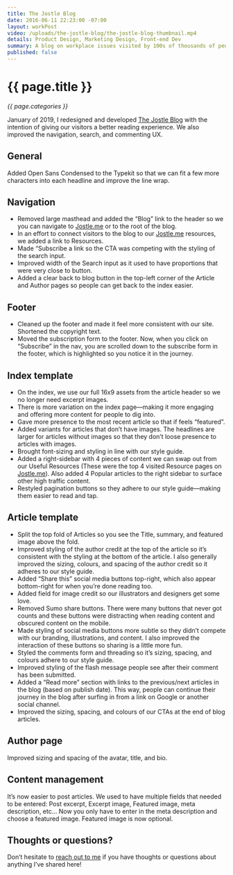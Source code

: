 ```yaml
---
title: The Jostle Blog
date: 2016-06-11 22:23:00 -07:00
layout: workPost
video: /uploads/the-jostle-blog/the-jostle-blog-thumbnail.mp4
details: Product Design, Marketing Design, Front-end Dev
summary: A blog on workplace issues visited by 100s of thousands of people a year.
published: false
---
```


<div class="Grid  Grid--withGutters u-mar-b02">
    <div class="Grid-cell  u-size1of2">
        <h1 class="u-noMargin u-mar-b01"><strong>{{ page.title }}</strong></h1>
        <p class="u-noMargin"><em>{{ page.categories }}</em></p>
    </div>
    <div class="Grid-cell  u-size1of2">
        <p class="u-noMargin" style="max-width: 100%;">January of 2019, I redesigned and developed <a href="https://blog.jostle.me">The Jostle Blog</a> with the intention of giving our visitors a better reading experience. We also improved the navigation, search, and commenting UX.</p>
    </div>
</div>

<div class="Grid Grid--withGutters  mw-600  u-mar-auto">
    <div class="Grid-cell">
        <h2>General</h2>
        <p>Added Open Sans Condensed to the Typekit so that we can fit a few more characters into each headline and improve the line wrap.</p>
        <h2>Navigation</h2>
        <ul>
            <li>Removed large masthead and added the “Blog” link to the header so we you can navigate to <a href="http://Jostle.me">Jostle.me</a> or to the root of the blog.</li>
            <li>In an effort to connect visitors to the blog to our <a href="http://Jostle.me">Jostle.me</a> resources, we added a link to Resources.</li>
            <li>Made “Subscribe a link so the CTA was competing with the styling of the search input.</li>
            <li>Improved width of the Search input as it used to have proportions that were very close to button.</li>
            <li>Added a clear back to blog button in the top-left corner of the Article and Author pages so people can get back to the index easier.</li>
        </ul>
        <h2>Footer</h2>
        <ul>
            <li>Cleaned up the footer and made it feel more consistent with our site. Shortened the copyright text.</li>
            <li>Moved the subscription form to the footer. Now, when you click on “Subscribe” in the nav, you are scrolled down to the subscribe form in the footer, which is highlighted so you notice it in the journey.</li>
        </ul>
        <h2>Index template</h2>
        <ul>
            <li>On the index, we use our full 16x9 assets from the article header so we no longer need excerpt images.</li>
            <li>There is more variation on the index page—making it more engaging and offering more content for people to dig into.</li>
            <li>Gave more presence to the most recent article so that if feels “featured”.</li>
            <li>Added variants for articles that don’t have images. The headlines are larger for articles without images so that they don’t loose presence to articles with images.</li>
            <li>Brought font-sizing and styling in line with our style guide.</li>
            <li>Added a right-sidebar with 4 pieces of content we can swap out from our Useful Resources (These were the top 4 visited Resource pages on <a href="http://Jostle.me">Jostle.me</a>). Also added 4 Popular articles to the right sidebar to surface other high traffic content.</li>
            <li>Restyled pagination buttons so they adhere to our style guide—making them easier to read and tap.</li>
        </ul>
        <h2>Article template</h2>
        <ul>
            <li>Split the top fold of Articles so you see the Title, summary, and featured image above the fold.</li>
            <li>Improved styling of the author credit at the top of the article so it’s consistent with the styling at the bottom of the article. I also generally improved the sizing, colours, and spacing of the author credit so it adheres to our style guide.</li>
            <li>Added “Share this” social media buttons top-right, which also appear bottom-right for when you’re done reading too.</li>
            <li>Added field for image credit so our illustrators and designers get some love.</li>
            <li>Removed Sumo share buttons. There were many buttons that never got counts and these buttons were distracting when reading content and obscured content on the mobile.</li>
            <li>Made styling of social media buttons more subtle so they didn’t compete with our branding, illustrations, and content. I also improved the interaction of these buttons so sharing is a little more fun.</li>
            <li>Styled the comments form and threading so it’s sizing, spacing, and colours adhere to our style guide.</li>
            <li>Improved styling of the flash message people see after their comment has been submitted.</li>
            <li>Added a “Read more” section with links to the previous/next articles in the blog (based on publish date). This way, people can continue their journey in the blog after surfing in from a link on Google or another social channel.</li>
            <li>Improved the sizing, spacing, and colours of our CTAs at    the end of blog articles.</li>
        </ul>
        <h2>Author page</h2>
        <p>Improved sizing and spacing of the avatar, title, and bio.</p>
        <h2>Content management</h2>
        <p>It’s now easier to post articles. We used to have multiple fields that needed to be entered: Post excerpt, Excerpt image, Featured image, meta description, etc… Now you only have to enter in the meta description and choose a featured image. Featured image is now optional.</p>
        <h2>Thoughts or questions?</h2>
        <p>Don’t hesitate to <a href="mailto:almjustin@gmail.com">reach out to me</a> if you have thoughts or questions about anything I’ve shared here!</p>
    </div>
</div>